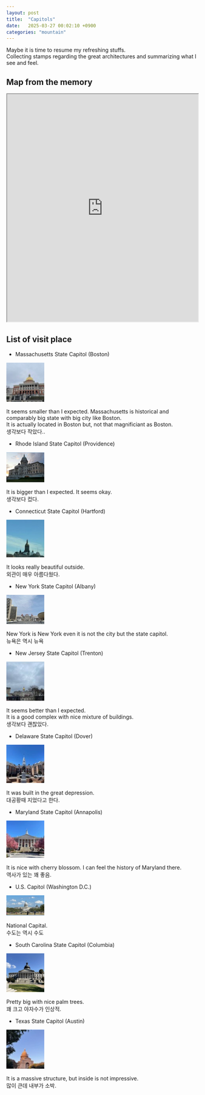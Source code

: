 ```yaml
---
layout: post
title:  "Capitols"
date:   2025-03-27 00:02:10 +0900
categories: "mountain"
---
```


Maybe it is time to resume my refreshing stuffs.  
Collecting stamps regarding the great architectures and summarizing what I see and feel.   

## Map from the memory  

<iframe src="https://hyoo14.github.io/my-map/map.html" width="100%" height="600"></iframe>


## List of visit place  


* Massachusetts State Capitol (Boston)

<img src="https://github.com/hyoo14/hyoo14.github.io/blob/main/assets/img/capitols/boston_outside.jpg?raw=true"  width="100" />

It seems smaller than I expected. Massachusetts is historical and comparably big state with big city like Boston.  
It is actually located in Boston but, not that magnificiant as Boston.  
생각보다 작았다..   


* Rhode Island State Capitol (Providence)

<img src="https://github.com/hyoo14/hyoo14.github.io/blob/main/assets/img/capitols/providence_outside.jpg?raw=true"  width="100" />

It is bigger than I expected. It seems okay.  
생각보다 컸다.  


* Connecticut State Capitol (Hartford)

<img src="https://github.com/hyoo14/hyoo14.github.io/blob/main/assets/img/capitols/hartford_outside.jpg?raw=true"  width="100" />

It looks really beautiful outside.  
외관이 매우 아름다웠다.  

* New York State Capitol (Albany)

<img src="https://github.com/hyoo14/hyoo14.github.io/blob/main/assets/img/capitols/albany_outside.jpg?raw=true"  width="100" />

New York is New York even it is not the city but the state capitol.  
뉴욕은 역시 뉴욕  


* New Jersey State Capitol (Trenton)

<img src="https://github.com/hyoo14/hyoo14.github.io/blob/main/assets/img/capitols/trenton_outside.jpg?raw=true"  width="100" />

It seems better than I expected.  
It is a good complex with nice mixture of buildings.    
생각보다 괜찮았다.  


* Delaware State Capitol (Dover)

<img src="https://github.com/hyoo14/hyoo14.github.io/blob/main/assets/img/capitols/dover_outside.jpg?raw=true"  width="100" />

It was built in the great depression.  
대공황때 지었다고 한다.  





* Maryland State Capitol (Annapolis)

<img src="https://github.com/hyoo14/hyoo14.github.io/blob/main/assets/img/capitols/anapolis_outside.jpg?raw=true"  width="100" />

It is nice with cherry blossom. I can feel the history of Maryland there.  
역사가 있는 꽤 좋음.  



* U.S. Capitol (Washington D.C.)

<img src="https://github.com/hyoo14/hyoo14.github.io/blob/main/assets/img/capitols/dc_outside.jpg?raw=true"  width="100" />

National Capital.  
수도는 역시 수도  



* South Carolina State Capitol (Columbia)

<img src="https://github.com/hyoo14/hyoo14.github.io/blob/main/assets/img/capitols/columbia_outside.jpg?raw=true"  width="100" />

Pretty big with nice palm trees.  
꽤 크고 야자수가 인상적.  


* Texas State Capitol (Austin)

<img src="https://github.com/hyoo14/hyoo14.github.io/blob/main/assets/img/capitols/austin_outside.jpg?raw=true"  width="100" />

It is a massive structure, but inside is not impressive.  
많이 큰데 내부가 소박.  



